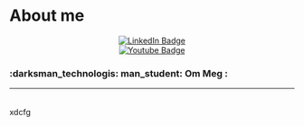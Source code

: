 # About me



<div id="badges" align="center" >
  <a href="https://www.linkedin.com/in/selleban-farah-325037210">
    <img src="https://img.shields.io/badge/LinkedIn-blue?style=for-the-badge&logo=linkedin&logoColor=white" alt="LinkedIn Badge" margin="20px"/>
  </a>
  
  
  
  
  
  
  <br/>
  <a href="your-youtube-URL">
    <img src="https://komarev.com/ghpvc/?username=your-github-salleban2209" alt="Youtube Badge"/>
  </a>
 </div>




### :darksman_technologis: man_student: Om Meg :

--- 

######



xdcfg



 
